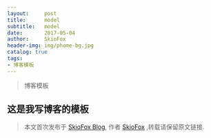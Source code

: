 ```yaml
---
layout:     post
title:      model
subtitle:   model
date:       2017-05-04
author:     SkioFox
header-img: img/phome-bg.jpg
catalog: true
tags:
- 博客模板
---
```


>博客模板

## 这是我写博客的模板


> 本文首次发布于 [SkioFox Blog](http://blog.skiofox.top), 作者 [SkioFox](https://github.com/LoverFancy/) ,转载请保留原文链接.